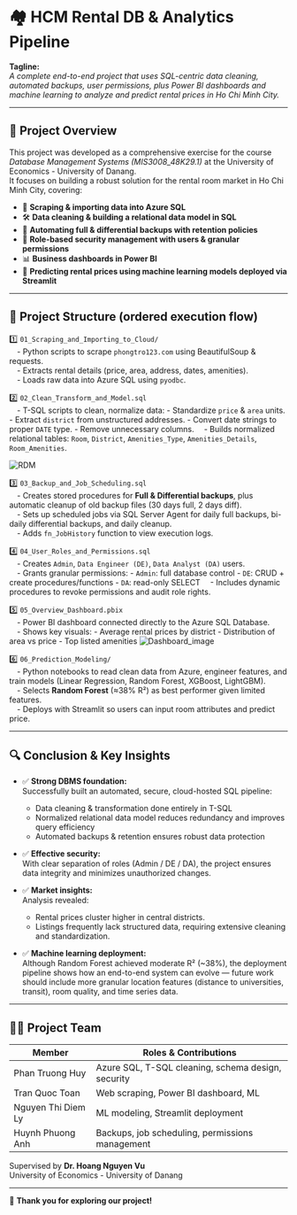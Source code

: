 # 🏘️ HCM Rental DB & Analytics Pipeline

**Tagline:**  
*A complete end-to-end project that uses SQL-centric data cleaning, automated backups, user permissions, plus Power BI dashboards and machine learning to analyze and predict rental prices in Ho Chi Minh City.*

---

## 📌 Project Overview

This project was developed as a comprehensive exercise for the course *Database Management Systems (MIS3008_48K29.1)* at the University of Economics - University of Danang.  
It focuses on building a robust solution for the rental room market in Ho Chi Minh City, covering:

- 🐍 **Scraping & importing data into Azure SQL**
- 🛠 **Data cleaning & building a relational data model in SQL**
- 💾 **Automating full & differential backups with retention policies**
- 🔐 **Role-based security management with users & granular permissions**
- 📊 **Business dashboards in Power BI**
- 🤖 **Predicting rental prices using machine learning models deployed via Streamlit**

---

## 📂 Project Structure (ordered execution flow)

1️⃣ `01_Scraping_and_Importing_to_Cloud/`  
 - Python scripts to scrape `phongtro123.com` using BeautifulSoup & requests.  
 - Extracts rental details (price, area, address, dates, amenities).  
 - Loads raw data into Azure SQL using `pyodbc`.

2️⃣ `02_Clean_Transform_and_Model.sql`  
 - T-SQL scripts to clean, normalize data:
    - Standardize `price` & `area` units.
    - Extract `district` from unstructured addresses.
    - Convert date strings to proper `DATE` type.
    - Remove unnecessary columns.
 - Builds normalized relational tables: `Room`, `District`, `Amenities_Type`, `Amenities_Details`, `Room_Amenities`.
 
 ![RDM](https://github.com/user-attachments/assets/58c004ca-8c96-4d2e-99da-889ed238d0ba)

3️⃣ `03_Backup_and_Job_Scheduling.sql`  
 - Creates stored procedures for **Full & Differential backups**, plus automatic cleanup of old backup files (30 days full, 2 days diff).  
 - Sets up scheduled jobs via SQL Server Agent for daily full backups, bi-daily differential backups, and daily cleanup.  
 - Adds `fn_JobHistory` function to view execution logs.

4️⃣ `04_User_Roles_and_Permissions.sql`  
 - Creates `Admin`, `Data Engineer (DE)`, `Data Analyst (DA)` users.  
 - Grants granular permissions:
    - `Admin`: full database control
    - `DE`: CRUD + create procedures/functions
    - `DA`: read-only SELECT
 - Includes dynamic procedures to revoke permissions and audit role rights.

5️⃣ `05_Overview_Dashboard.pbix`  
 - Power BI dashboard connected directly to the Azure SQL Database.  
 - Shows key visuals:
    - Average rental prices by district
    - Distribution of area vs price
    - Top listed amenities
    ![Dashboard_image](https://github.com/user-attachments/assets/fb5cef2a-1200-4994-92a3-265008956c98)

6️⃣ `06_Prediction_Modeling/`  
 - Python notebooks to read clean data from Azure, engineer features, and train models (Linear Regression, Random Forest, XGBoost, LightGBM).  
 - Selects **Random Forest** (≈38% R²) as best performer given limited features.  
 - Deploys with Streamlit so users can input room attributes and predict price.

---

## 🔍 Conclusion & Key Insights

- ✅ **Strong DBMS foundation:**  
  Successfully built an automated, secure, cloud-hosted SQL pipeline:
    - Data cleaning & transformation done entirely in T-SQL
    - Normalized relational data model reduces redundancy and improves query efficiency
    - Automated backups & retention ensures robust data protection

- ✅ **Effective security:**  
  With clear separation of roles (Admin / DE / DA), the project ensures data integrity and minimizes unauthorized changes.

- ✅ **Market insights:**  
  Analysis revealed:
    - Rental prices cluster higher in central districts.
    - Listings frequently lack structured data, requiring extensive cleaning and standardization.

- ✅ **Machine learning deployment:**  
  Although Random Forest achieved moderate R² (~38%), the deployment pipeline shows how an end-to-end system can evolve — future work should include more granular location features (distance to universities, transit), room quality, and time series data.

---

## 👨‍🎓 Project Team

| Member                 | Roles & Contributions                  |
|-------------------------|--------------------------------------|
| Phan Truong Huy         | Azure SQL, T-SQL cleaning, schema design, security |
| Tran Quoc Toan          | Web scraping, Power BI dashboard, ML |
| Nguyen Thi Diem Ly      | ML modeling, Streamlit deployment |
| Huynh Phuong Anh        | Backups, job scheduling, permissions management |

Supervised by **Dr. Hoang Nguyen Vu**  
University of Economics - University of Danang

---

🎉 **Thank you for exploring our project!**
